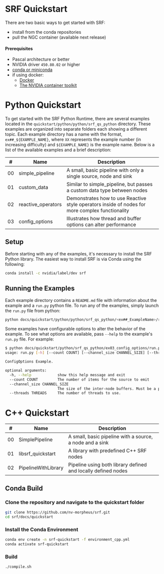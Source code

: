 # SRF Quickstart

There are two basic ways to get started with SRF:
- install from the conda repositories
- pull the NGC container (available next release)

#### Prerequisites

- Pascal architecture or better
- NVIDIA driver `450.80.02` or higher
- [conda or miniconda](https://conda.io/projects/conda/en/latest/user-guide/install/linux.html)
- if using docker:
  - [Docker](https://docs.docker.com/get-docker/)
  - [The NVIDIA container toolkit](https://docs.nvidia.com/datacenter/cloud-native/container-toolkit/install-guide.html#docker)

# Python Quickstart

To get started with the SRF Python Runtime, there are several examples located in the `quickstart/python/python/srf_qs_python` directory. These examples are organized into separate folders each showing a different topic. Each example directory has a name with the format, `ex##_${EXAMPLE_NAME}`, where `XX` represents the example number (in increasing difficulty) and `${EXAMPLE_NAME}` is the example name. Below is a list of the available examples and a brief description:

| #      | Name | Description |
| ----------- | ----------- | --- |
| 00 | simple_pipeline | A small, basic pipeline with only a single source, node and sink |
| 01 | custom_data | Similar to simple_pipeline, but passes a custom data type between nodes |
| 02 | reactive_operators | Demonstrates how to use Reactive style operators inside of nodes for more complex functionality |
| 03 | config_options | Illustrates how thread and buffer options can alter performance |

## Setup

Before starting with any of the examples, it's necessary to install the SRF Python library. The easiest way to install SRF is via Conda using the following:

```bash
conda install -c nvidia/label/dev srf
```

## Running the Examples

Each example directory contains a `README.md` file with information about the example and a `run.py` python file. To run any of the examples, simply launch the `run.py` file from python:

```bash
python docs/quickstart/python/python/srf_qs_python/<ex##_ExampleName>/run.py
```

Some examples have configurable options to alter the behavior of the example. To see what options are available, pass `--help` to the example's `run.py` file. For example:

```bash
$ python docs/quickstart/python/srf_qs_python/ex03_config_options/run.py --help
usage: run.py [-h] [--count COUNT] [--channel_size CHANNEL_SIZE] [--threads THREADS]

ConfigOptions Example.

optional arguments:
  -h, --help            show this help message and exit
  --count COUNT         The number of items for the source to emit
  --channel_size CHANNEL_SIZE
                        The size of the inter-node buffers. Must be a power of 2
  --threads THREADS     The number of threads to use.
```


# C++ Quickstart

| #      | Name | Description |
| ----------- | ----------- | --- |
| 00 | SimplePipeline | A small, basic pipeline with a source, a node and a sink |
| 01 | libsrf_quickstart | A library with predefined C++ SRF nodes |
| 02 | PipelineWithLibrary | Pipeline using both library defined and locally defined nodes |

## Conda Build

### Clone the repository and navigate to the quickstart folder

```bash
git clone https://github.com/nv-morpheus/srf.git
cd srf/docs/quickstart
```

### Install the Conda Environment

```bash
conda env create -n srf-quickstart -f environment_cpp.yml
conda activate srf-quickstart
```

### Build

```bash
./compile.sh
```
